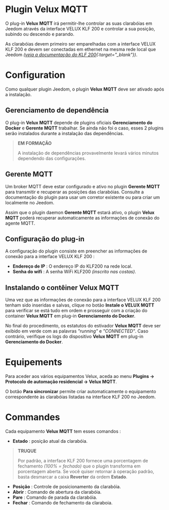 # Plugin Velux MQTT

O plug-in **Velux MQTT** irá permitir-lhe controlar as suas clarabóias em Jeedom através da interface VELUX KLF 200 e controlar a sua posição, subindo ou descendo e parando.

As clarabóias devem primeiro ser emparelhadas com a interface VELUX KLF 200 e devem ser conectadas em ethernet na mesma rede local que Jeedom *([veja a documentação do KLF 200](https://www.domadoo.fr/fr/index.php?controller=attachment&id_attachment=2287){:target="\_blank"})*.

# Configuration

Como qualquer plugin Jeedom, o plugin **Velux MQTT** deve ser ativado após a instalação.

## Gerenciamento de dependência

O plug-in **Velux MQTT** depende de plugins oficiais **Gerenciamento do Docker** e **Gerente MQTT** trabalhar. Se ainda não foi o caso, esses 2 plugins serão instalados durante a instalação das dependências.

>**EM FORMAÇÃO**
>
>A instalação de dependências provavelmente levará vários minutos dependendo das configurações.

## Gerente MQTT

Um broker MQTT deve estar configurado e ativo no plugin **Gerente MQTT** para transmitir e recuperar as posições das clarabóias. Consulte a documentação do plugin para usar um corretor existente ou para criar um localmente no Jeedom.

Assim que o plugin daemon **Gerente MQTT** estará ativo, o plugin **Velux MQTT** poderá recuperar automaticamente as informações de conexão do agente MQTT.

## Configuração do plug-in

A configuração do plugin consiste em preencher as informações de conexão para a interface VELUX KLF 200 :

- **Endereço de IP** : O endereço IP do KLF200 na rede local.
- **Senha do wifi** : A senha WiFi KLF200 *(inscrito nas costas)*.

## Instalando o contêiner Velux MQTT

Uma vez que as informações de conexão para a interface VELUX KLF 200 tenham sido inseridas e salvas, clique no botão **Instale o VELUX MQTT** para verificar se está tudo em ordem e prosseguir com a criação do container **Velux MQTT** em plug-in **Gerenciamento do Docker**.

No final do procedimento, os estatutos do estivador **Velux MQTT** deve ser exibido em verde com as palavras *"running"* e *"CONNECTED"*. Caso contrário, verifique os logs do dispositivo **Velux MQTT** em plug-in **Gerenciamento do Docker**.

# Equipements

Para aceder aos vários equipamentos Velux, aceda ao menu **Plugins → Protocolo de automação residencial → Velux MQTT**.

O botão **Para sincronizar** permite criar automaticamente o equipamento correspondente às clarabóias listadas na interface KLF 200 no Jeedom.

# Commandes

Cada equipamento **Velux MQTT** tem esses comandos :

- **Estado** : posição atual da clarabóia.

>**TRUQUE**
>
>Por padrão, a interface KLF 200 fornece uma porcentagem de fechamento *(100% = fechado)* que o plugin transforma em porcentagem aberta. Se você quiser retornar à operação padrão, basta desmarcar a caixa **Reverter** da ordem **Estado**.

- **Posição** : Controle de posicionamento da clarabóia.
- **Abrir** : Comando de abertura da clarabóia.
- **Pare** : Comando de parada da clarabóia.
- **Fechar** : Comando de fechamento da claraboia.
